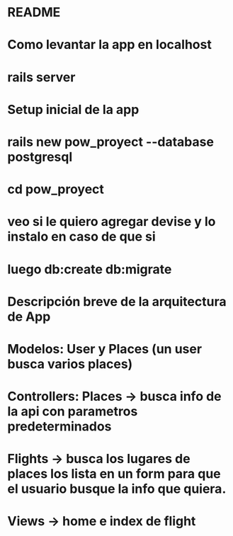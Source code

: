 # README

# Como levantar la app en localhost
# rails server 

# Setup inicial de la app
# rails new pow_proyect --database postgresql
# cd pow_proyect
# veo si le quiero agregar devise y lo instalo en caso de que si
# luego db:create db:migrate

# Descripción breve de la arquitectura de App
# Modelos: User y Places (un user busca varios places)
# Controllers: Places -> busca info de la api con parametros predeterminados
# Flights -> busca los lugares de places los lista en un form para que el usuario busque la info que quiera.
# Views -> home e index de flight 

